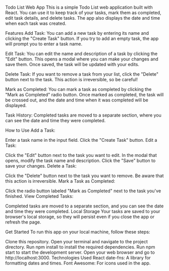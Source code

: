 Todo List Web App
This is a simple Todo List web application built with React. You can use it to keep track of your tasks, mark them as completed, edit task details, and delete tasks. The app also displays the date and time when each task was created.

Features
Add Task: You can add a new task by entering its name and clicking the "Create Task" button. If you try to add an empty task, the app will prompt you to enter a task name.

Edit Task: You can edit the name and description of a task by clicking the "Edit" button. This opens a modal where you can make your changes and save them. Once saved, the task will be updated with your edits.

Delete Task: If you want to remove a task from your list, click the "Delete" button next to the task. This action is irreversible, so be careful!

Mark as Completed: You can mark a task as completed by clicking the "Mark as Completed" radio button. Once marked as completed, the task will be crossed out, and the date and time when it was completed will be displayed.

Task History: Completed tasks are moved to a separate section, where you can see the date and time they were completed.

How to Use
Add a Task:

Enter a task name in the input field.
Click the "Create Task" button.
Edit a Task:

Click the "Edit" button next to the task you want to edit.
In the modal that opens, modify the task name and description.
Click the "Save" button to save your changes.
Delete a Task:

Click the "Delete" button next to the task you want to remove. Be aware that this action is irreversible.
Mark a Task as Completed:

Click the radio button labeled "Mark as Completed" next to the task you've finished.
View Completed Tasks:

Completed tasks are moved to a separate section, and you can see the date and time they were completed.
Local Storage
Your tasks are saved to your browser's local storage, so they will persist even if you close the app or refresh the page.

Get Started
To run this app on your local machine, follow these steps:

Clone this repository.
Open your terminal and navigate to the project directory.
Run npm install to install the required dependencies.
Run npm start to start the development server.
Open your web browser and go to http://localhost:3000.
Technologies Used
React
date-fns: A library for formatting dates and times.
Font Awesome: For icons used in the app.
